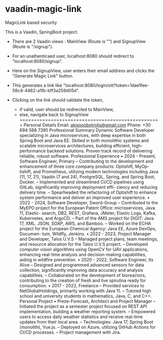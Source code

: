 # vaadin-magic-link
MagicLink based security 



This is a Vaadin, SpringBoot project.

- There are 2 Vaadin views : MainView (Route is "") and SignupView (Route is "/signup").
- For an unathenticaed user, localhost:8080 should redirect to "localhost:8080/signup".

- Here on the SignupView, user enters their email address and clicks the "Generate Magic Link" button.
- This generates a link like "localhost:8080/login/ott?token=1dae1fee-58c4-4462-a1fb-bff3a259d05d".
- Clicking on the link should validate the token,
  - if valid, user should be redirected to MainView,
  - else, navigate back to SignupView
==================================================
Personal Details
Email: akisnoobotrolis@gmail.com
Phone: +30 694 588 7395
Professional Summary
Dynamic Software Developer specializing in Java microservices, with deep expertise in both Spring Boot and
Java EE. Skilled in both monolithic systems and scalable microservices architectures, building efficient, high-
performance backend solutions. Proven track record of delivering reliable, robust software.
Professional Experience
• 2024 - Present, Software Engineer, Primary
– Contributing to the development and enhancement of three core company products: Optishift, MyOp-
tishift, and Prometheus, utilizing modern technologies including Java (11, 17, 21), Vaadin (7 and 24),
PostgreSQL, Spring, and Spring Boot, Docker.
– Implemented and streamlined CI/CD pipelines using GitLab, significantly improving deployment effi-
ciency and reducing delivery time.
– Spearheaded the refactoring of Optishift to enhance system performance and deliver an improved user
experience.
• 2022 - 2024, Software Developer, Sword-Group
– Contributed to the MyEPO project for the European Patent Office: microservices, Java 11, Elastic-
search, DB2, REST, Grafana, JMeter, Elastic Logs, Kafka, Kubernetes, and ArgoCD.
– Part of the AMS project for DIGIT: Java 17, XML, JSON, SOAP, AWS, and Bamboo.
– Worked on the ECHA project for the European Chemical Agency: Java EE, Azure DevOps, Documen-
tum, Wildfly, Jenkins.
• 2022 - 2023, Project Manager and Developer, Talos U.V.S
– Managed project plans, team meetings, and resource allocation for the Talos U.V.S project.
– Developed computer vision algorithms using OpenCV for UAV applications, enhancing real-time analysis
and decision-making capabilities, aiding in wildfire prevention.
• 2020 - 2022, Software Engineer, Its Alive
– Designed and programmed advanced sensors for data collection, significantly improving data accuracy
and analysis capabilities.
– Collaborated on the development of bioreactors, contributing to the creation of fresh and live spirulina
ready for consumption.
• 2017 - 2022, Freelance
– Provided services to NetGlobalHoldings, primarily working with Java 11.
– Tutored high school and university students in mathematics, Java, C, and C++.
Personal Project
• Preze-Forecast, Architect and Project Manager
– Initiated the project as a semester project focused on REST API implementation, building a weather
reporting system.
– Empowered users to access daily weather statistics and receive real-time updates from their local area.
– Technologies: Java 17, Spring Boot (monolith), Vue.js.
– Deployed on Azure, utilizing GitHub Actions for CI/CD processes.
– Project management with Jira.
